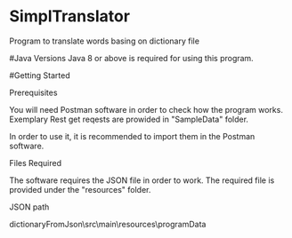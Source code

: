 # SimplTranslator
Program to translate words basing on dictionary file

#Java Versions
Java 8 or above is required for using this program.

#Getting Started

Prerequisites

You will need Postman software in order to check how the program works. 
Exemplary Rest get reqests are prowided in "SampleData" folder.

In order to use it, it is recommended to import them in the Postman software.

Files Required

The software requires the JSON file in order to work. The required file 
is provided under the "resources" folder.

JSON path

dictionaryFromJson\src\main\resources\programData